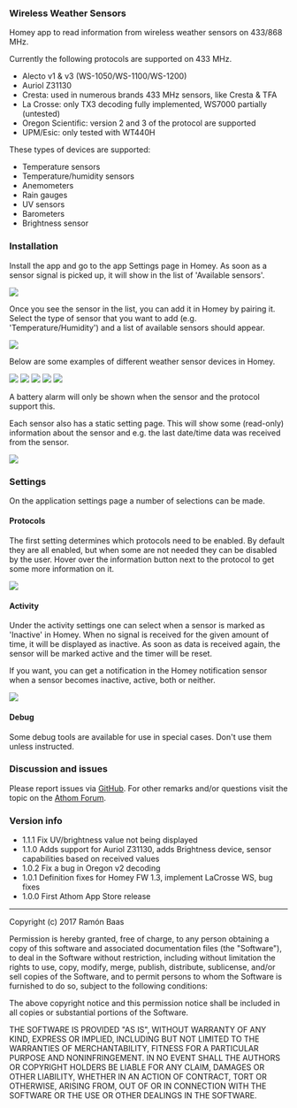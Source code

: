 
### Wireless Weather Sensors
Homey app to read information from wireless weather sensors on 433/868 MHz.

Currently the following protocols are supported on 433 MHz.

* Alecto v1 & v3 (WS-1050/WS-1100/WS-1200)
* Auriol Z31130
* Cresta: used in numerous brands 433 MHz sensors, like Cresta & TFA
* La Crosse: only TX3 decoding fully implemented, WS7000 partially (untested)
* Oregon Scientific: version 2 and 3 of the protocol are supported
* UPM/Esic: only tested with WT440H

These types of devices are supported:

* Temperature sensors
* Temperature/humidity sensors
* Anemometers
* Rain gauges
* UV sensors
* Barometers
* Brightness sensor

### Installation
Install the app and go to the app Settings page in Homey. As soon as a sensor signal is picked up, it will show in the list of 'Available sensors'.

![](http://homey.ramonbaas.nl/weather/settings_sensors.png)

Once you see the sensor in the list, you can add it in Homey by pairing it. Select the type of sensor that you want to add (e.g. 'Temperature/Humidity') and a list of available sensors should appear.

![](http://homey.ramonbaas.nl/weather/add_device.png)

Below are some examples of different weather sensor devices in Homey.

![](http://homey.ramonbaas.nl/weather/device_T.png)
![](http://homey.ramonbaas.nl/weather/device_TH.png)
![](http://homey.ramonbaas.nl/weather/device_TH2.png)
![](http://homey.ramonbaas.nl/weather/device_R.png)
![](http://homey.ramonbaas.nl/weather/device_W.png)

A battery alarm will only be shown when the sensor and the protocol support this.

Each sensor also has a static setting page. This will show some (read-only) information about the sensor and e.g. the last date/time data was received from the sensor.

![](http://homey.ramonbaas.nl/weather/device_settings.png)


### Settings

On the application settings page a number of selections can be made.

#### Protocols
The first setting determines which protocols need to be enabled. By default they are all enabled, but when some are not needed they can be disabled by the user. Hover over the information button next to the protocol to get some more information on it.

![](http://homey.ramonbaas.nl/weather/settings_protocols.png)

#### Activity

Under the activity settings one can select when a sensor is marked as 'Inactive' in Homey. When no signal is received for the given amount of time, it will be displayed as inactive. As soon as data is received again, the sensor will be marked active and the timer will be reset.

If you want, you can get a notification in the Homey notification sensor when a sensor becomes inactive, active, both or neither.

![](http://homey.ramonbaas.nl/weather/settings_activity.png)

#### Debug
Some debug tools are available for use in special cases. Don't use them unless instructed.

### Discussion and issues
Please report issues via [GitHub](https://github.com/nlrb/com.weather-sensors/issues). For other remarks and/or questions visit the topic on the [Athom Forum](https://forum.athom.com/discussion/3090).

### Version info
* 1.1.1 Fix UV/brightness value not being displayed
* 1.1.0 Adds support for Auriol Z31130, adds Brightness device, sensor capabilities based on received values
* 1.0.2 Fix a bug in Oregon v2 decoding
* 1.0.1 Definition fixes for Homey FW 1.3, implement LaCrosse WS, bug fixes
* 1.0.0 First Athom App Store release

----------


Copyright (c) 2017 Ramón Baas

Permission is hereby granted, free of charge, to any person obtaining a copy of this software and associated documentation files (the "Software"), to deal in the Software without restriction, including without limitation the rights to use, copy, modify, merge, publish, distribute, sublicense, and/or sell copies of the Software, and to permit persons to whom the Software is furnished to do so, subject to the following conditions:

The above copyright notice and this permission notice shall be included in all copies or substantial portions of the Software.

THE SOFTWARE IS PROVIDED "AS IS", WITHOUT WARRANTY OF ANY KIND, EXPRESS OR IMPLIED, INCLUDING BUT NOT LIMITED TO THE WARRANTIES OF MERCHANTABILITY, FITNESS FOR A PARTICULAR PURPOSE AND NONINFRINGEMENT. IN NO EVENT SHALL THE AUTHORS OR COPYRIGHT HOLDERS BE LIABLE FOR ANY CLAIM, DAMAGES OR OTHER LIABILITY, WHETHER IN AN ACTION OF CONTRACT, TORT OR OTHERWISE, ARISING FROM, OUT OF OR IN CONNECTION WITH THE SOFTWARE OR THE USE OR OTHER DEALINGS IN THE SOFTWARE.

